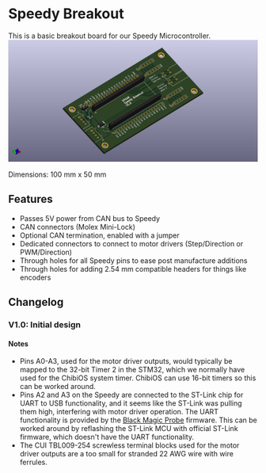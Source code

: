 # Speedy Breakout
This is a basic breakout board for our Speedy Microcontroller.
![Speedy Breakout Board 3D Model](speedy-breakout.png)

Dimensions: 100 mm x 50 mm

## Features
- Passes 5V power from CAN bus to Speedy
- CAN connectors (Molex Mini-Lock)
- Optional CAN termination, enabled with a jumper
- Dedicated connectors to connect to motor drivers (Step/Direction or PWM/Direction)
- Through holes for all Speedy pins to ease post manufacture additions
- Through holes for adding 2.54 mm compatible headers for things like encoders

## Changelog
### V1.0: Initial design
#### Notes
- Pins A0-A3, used for the motor driver outputs, would typically be mapped to
  the 32-bit Timer 2 in the STM32, which we normally have used for the ChibiOS
  system timer. ChibiOS can use 16-bit timers so this can be worked around.
- Pins A2 and A3 on the Speedy are connected to the ST-Link chip for UART to
  USB functionality, and it seems like the ST-Link was pulling them high,
  interfering with motor driver operation. The UART functionality is provided
  by the [Black Magic Probe](https://black-magic.org/index.html) firmware. This
  can be worked around by reflashing the ST-Link MCU with official ST-Link
  firmware, which doesn't have the UART functionality.
- The CUI TBL009-254 screwless terminal blocks used for the motor driver
  outputs are a too small for stranded 22 AWG wire with wire ferrules.
